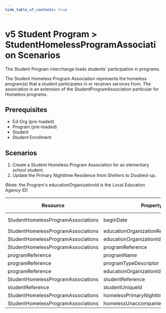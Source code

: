 ```yaml
---
hide_table_of_contents: true
---
```


# v5 Student Program > StudentHomelessProgramAssociation Scenarios

The Student Program interchange loads students' participation in programs.

The Student Homeless Program Association represents the homeless program(s) that
a student participates in or receives services from. The association is an
extension of the StudentProgramAssociation particular for Homeless programs.

## Prerequisites

* Ed-Org (pre-loaded)
* Program (pre-loaded)
* Student
* Student Enrollment

## Scenarios

1. Create a Student Homeless Program Association for an elementary school
   student.
2. Update the Primary Nighttime Residence from Shelters to Doubled-up.

(Note: the Program's educationOrganizationId is the Local Education Agency ID)

| Resource                           | Property Name                               | Is Collection | Data Type                                   | Required / Optional | Scenario 1: POST             | Scenario 2 PUT               |
| ---------------------------------- | ------------------------------------------- | ------------- | ------------------------------------------- | ------------------- | ---------------------------- | ---------------------------- |
| StudentHomelessProgramAssociations | beginDate                                   | FALSE         | date                                        | REQUIRED            | 8/23/\[Current School Year\] | 8/23/\[Current School Year\] |
| StudentHomelessProgramAssociations | educationOrganizationReference              | FALSE         | educationOrganizationReference              | REQUIRED            |                              |                              |
| StudentHomelessProgramAssociations | educationOrganizationId                     | FALSE         | integer                                     | REQUIRED            | 255901                       | 255901                       |
| StudentHomelessProgramAssociations | programReference                            | FALSE         | programReference                            | REQUIRED            |                              |                              |
| programReference                   | programName                                 | FALSE         | string                                      | REQUIRED            | Homeless                     | Homeless                     |
| programReference                   | programTypeDescriptor                       | FALSE         | programTypeDescriptor                       | REQUIRED            | Homeless                     | Homeless                     |
| programReference                   | educationOrganizationId                     | FALSE         | integer                                     | REQUIRED            | 255901                       | 255901                       |
| StudentHomelessProgramAssociations | studentReference                            | FALSE         | studentReference                            | REQUIRED            |                              |                              |
| studentReference                   | studentUniqueId                             | FALSE         | string                                      | REQUIRED            | 111111                       | 111111                       |
| StudentHomelessProgramAssociations | homelessPrimaryNighttimeResidenceDescriptor | FALSE         | homelessPrimaryNighttimeResidenceDescriptor | REQUIRED            | Shelters                     | **Doubled-up**               |
| StudentHomelessProgramAssociations | homelessUnaccompaniedYouth                  | FALSE         | boolean                                     | REQUIRED            | TRUE                         | TRUE                         |
